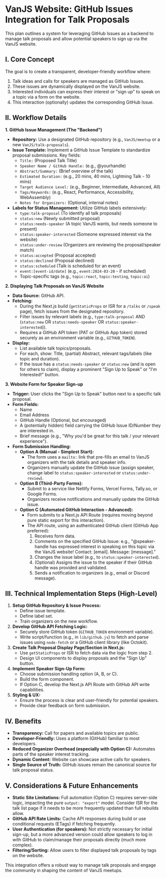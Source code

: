 # VanJS Website: GitHub Issues Integration for Talk Proposals

This plan outlines a system for leveraging GitHub Issues as a backend to manage talk proposals and allow potential speakers to sign up via the VanJS website.

## I. Core Concept

The goal is to create a transparent, developer-friendly workflow where:
1.  Talk ideas and calls for speakers are managed as GitHub Issues.
2.  These issues are dynamically displayed on the VanJS website.
3.  Interested individuals can express their interest or "sign up" to speak on a topic via a form on the website.
4.  This interaction (optionally) updates the corresponding GitHub Issue.

## II. Workflow Details

**1. GitHub Issue Management (The "Backend")**

*   **Repository:** Use a designated GitHub repository (e.g., `VanJS/meetup` or a new `VanJS/talk-proposals`).
*   **Issue Template:** Implement a GitHub Issue Template to standardize proposal submissions. Key fields:
    *   `Title:` (Proposed Talk Title)
    *   `Speaker Name / GitHub Handle:` (e.g., @yourhandle)
    *   `Abstract/Summary:` (Brief overview of the talk)
    *   `Estimated Duration:` (e.g., 20 mins, 40 mins, Lightning Talk - 10 mins)
    *   `Target Audience Level:` (e.g., Beginner, Intermediate, Advanced, All)
    *   `Tags/Keywords:` (e.g., React, Performance, Accessibility, WebAssembly)
    *   `Notes for Organizers:` (Optional, internal notes)
*   **Labels for Status Management:** Utilize GitHub labels extensively:
    *   `type:talk-proposal` (To identify all talk proposals)
    *   `status:new` (Newly submitted proposal)
    *   `status:needs-speaker` (A topic VanJS wants, but needs someone to present)
    *   `status:speaker-interested` (Someone expressed interest via the website)
    *   `status:under-review` (Organizers are reviewing the proposal/speaker match)
    *   `status:accepted` (Proposal accepted)
    *   `status:declined` (Proposal declined)
    *   `status:scheduled` (Talk is scheduled for an event)
    *   `event:[event-id/date]` (e.g., `event:2024-03-20` - if scheduled)
    *   Topic-specific tags (e.g., `topic:react`, `topic:testing`, `topic:ai`)

**2. Displaying Talk Proposals on VanJS Website**

*   **Data Source:** GitHub API.
*   **Fetching:**
    *   During the Next.js build (`getStaticProps` or ISR for a `/talks` or `/speak` page), fetch issues from the designated repository.
    *   Filter issues by relevant labels (e.g., `type:talk-proposal` AND (`status:new` OR `status:needs-speaker` OR `status:speaker-interested`)).
    *   Requires a GitHub API token (PAT or GitHub App token) stored securely as an environment variable (e.g., `GITHUB_TOKEN`).
*   **Display:**
    *   List available talk topics/proposals.
    *   For each, show: Title, (partial) Abstract, relevant tags/labels (like topic and duration).
    *   If the issue has a `status:needs-speaker` or `status:new` (and is open for others to claim), display a prominent "Sign Up to Speak" or "I'm Interested!" button.

**3. Website Form for Speaker Sign-up**

*   **Trigger:** User clicks the "Sign Up to Speak" button next to a specific talk proposal.
*   **Form Fields:**
    *   Name
    *   Email Address
    *   GitHub Handle (Optional, but encouraged)
    *   A (potentially hidden) field carrying the GitHub Issue ID/Number they are interested in.
    *   Brief message (e.g., "Why you'd be great for this talk / your relevant experience").
*   **Form Submission Handling:**
    *   **Option A (Manual - Simplest Start):**
        *   The form uses a `mailto:` link that pre-fills an email to VanJS organizers with the talk details and speaker info.
        *   Organizers manually update the GitHub issue (assign speaker, change label to `status:speaker-interested` or `status:under-review`).
    *   **Option B (Third-Party Forms):**
        *   Submit to a service like Netlify Forms, Vercel Forms, Tally.so, or Google Forms.
        *   Organizers receive notifications and manually update the GitHub issue.
    *   **Option C (Automated GitHub Interaction - Advanced):**
        *   Form submits to a Next.js API Route (requires moving beyond pure static export for this interaction).
        *   The API route, using an authenticated GitHub client (GitHub App preferred):
            1.  Receives form data.
            2.  Comments on the specified GitHub Issue: e.g., "@speaker-handle has expressed interest in speaking on this topic via the VanJS website! Contact: [email]. Message: [message]."
            3.  Changes the issue label (e.g., to `status:speaker-interested`).
            4.  (Optional) Assigns the issue to the speaker if their GitHub handle was provided and validated.
            5.  Sends a notification to organizers (e.g., email or Discord message).

## III. Technical Implementation Steps (High-Level)

1.  **Setup GitHub Repository & Issue Process:**
    *   Define issue template.
    *   Define label set.
    *   Train organizers on the new workflow.
2.  **Develop GitHub API Fetching Logic:**
    *   Securely store GitHub token (`GITHUB_TOKEN` environment variable).
    *   Write script/function (e.g., in `lib/github.js`) to fetch and parse issues using `node-fetch` or a GitHub client library (like Octokit).
3.  **Create Talk Proposal Display Page/Section in Next.js:**
    *   Use `getStaticProps` or ISR to fetch data via the logic from step 2.
    *   Design UI components to display proposals and the "Sign Up" button.
4.  **Implement Speaker Sign-Up Form:**
    *   Choose submission handling option (A, B, or C).
    *   Build the form component.
    *   If Option C, develop the Next.js API Route with GitHub API write capabilities.
5.  **Styling & UX:**
    *   Ensure the process is clear and user-friendly for potential speakers.
    *   Provide clear feedback on form submission.

## IV. Benefits

*   **Transparency:** Call for papers and available topics are public.
*   **Developer-Friendly:** Uses a platform (GitHub) familiar to most developers.
*   **Reduced Organizer Overhead (especially with Option C):** Automates parts of the speaker interest tracking.
*   **Dynamic Content:** Website can showcase active calls for speakers.
*   **Single Source of Truth:** GitHub issues remain the canonical source for talk proposal status.

## V. Considerations & Future Enhancements

*   **Static Site Limitations:** Full automation (Option C) requires server-side logic, impacting the pure `output: "export"` model. Consider ISR for the talk list page if it needs to be more frequently updated than full rebuilds allow.
*   **GitHub API Rate Limits:** Cache API responses during build or use conditional requests (ETags) if fetching frequently.
*   **User Authentication (for speakers):** Not strictly necessary for initial sign-up, but a more advanced version could allow speakers to log in with GitHub to claim/manage their proposals directly (much more complex).
*   **Filtering/Sorting:** Allow users to filter displayed talk proposals by tags on the website.

This integration offers a robust way to manage talk proposals and engage the community in shaping the content of VanJS meetups.
